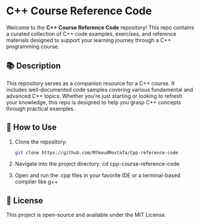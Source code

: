 # C++ Course Reference Code

Welcome to the **C++ Course Reference Code** repository! This repo contains a curated collection of C++ code examples, exercises, and reference materials designed to support your learning journey through a C++ programming course.

## 📚 Description

This repository serves as a companion resource for a C++ course. It includes well-documented code samples covering various fundamental and advanced C++ topics. Whether you're just starting or looking to refresh your knowledge, this repo is designed to help you grasp C++ concepts through practical examples.

## 🚀 How to Use

1. Clone the repository:
   ```bash
   git clone https://github.com/M7moudMostafa/Cpp-reference-code
   
2. Navigate into the project directory:
   cd cpp-course-reference-code
   
3. Open and run the .cpp files in your favorite IDE or a terminal-based compiler like g++

## 📄 License

This project is open-source and available under the MIT License.

